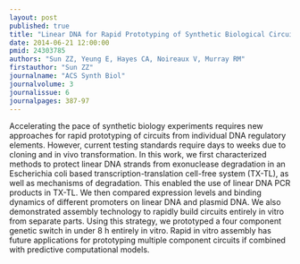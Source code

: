 ```yaml
---
layout: post
published: true
title: "Linear DNA for Rapid Prototyping of Synthetic Biological Circuits in an Escherichia coli Based TX-TL Cell-Free System."
date: 2014-06-21 12:00:00
pmid: 24303785
authors: "Sun ZZ, Yeung E, Hayes CA, Noireaux V, Murray RM"
firstauthor: "Sun ZZ"
journalname: "ACS Synth Biol"
journalvolume: 3
journalissue: 6
journalpages: 387-97
---
```


Accelerating the pace of synthetic biology experiments requires new approaches for rapid prototyping of circuits from individual DNA regulatory elements. However, current testing standards require days to weeks due to cloning and in vivo transformation. In this work, we first characterized methods to protect linear DNA strands from exonuclease degradation in an Escherichia coli based transcription-translation cell-free system (TX-TL), as well as mechanisms of degradation. This enabled the use of linear DNA PCR products in TX-TL. We then compared expression levels and binding dynamics of different promoters on linear DNA and plasmid DNA. We also demonstrated assembly technology to rapidly build circuits entirely in vitro from separate parts. Using this strategy, we prototyped a four component genetic switch in under 8 h entirely in vitro. Rapid in vitro assembly has future applications for prototyping multiple component circuits if combined with predictive computational models.

